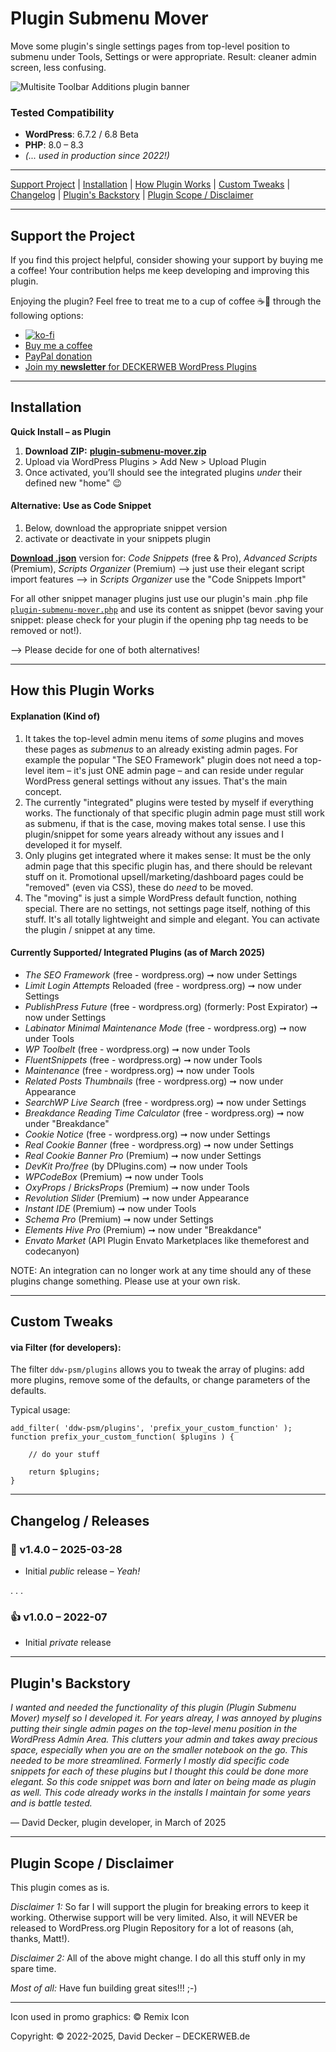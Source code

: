 # Plugin Submenu Mover

Move some plugin's single settings pages from top-level position to submenu under Tools, Settings or were appropriate. Result: cleaner admin screen, less confusing.

![Multisite Toolbar Additions plugin banner](https://repository-images.githubusercontent.com/955324356/7cdf9dc9-d028-4732-a5d2-ae855d2855c3)

### Tested Compatibility
* **WordPress**: 6.7.2 / 6.8 Beta
* **PHP**: 8.0 – 8.3
* _(... used in production since 2022!)_

---

[Support Project](#support-the-project) | [Installation](#installation) | [How Plugin Works](#how-this-plugin-works) | [Custom Tweaks](#custom-tweaks) | [Changelog](#changelog--releases) | [Plugin's Backstory](#plugins-backstory) | [Plugin Scope / Disclaimer](#plugin-scope--disclaimer)

---

## Support the Project

If you find this project helpful, consider showing your support by buying me a coffee! Your contribution helps me keep developing and improving this plugin.

Enjoying the plugin? Feel free to treat me to a cup of coffee ☕🙂 through the following options:

- [![ko-fi](https://ko-fi.com/img/githubbutton_sm.svg)](https://ko-fi.com/W7W81BNTZE)
- [Buy me a coffee](https://buymeacoffee.com/daveshine)
- [PayPal donation](https://paypal.me/deckerweb)
- [Join my **newsletter** for DECKERWEB WordPress Plugins](https://eepurl.com/gbAUUn)

---

## Installation

**Quick Install – as Plugin**
1. **Download ZIP:** [**plugin-submenu-mover.zip**](https://github.com/deckerweb/plugin-submenu-mover/releases/latest/download/plugin-submenu-mover.zip)
2. Upload via WordPress Plugins > Add New > Upload Plugin
3. Once activated, you’ll should see the integrated plugins _under_ their defined new "home" 😉

#### **Alternative: Use as Code Snippet**
1. Below, download the appropriate snippet version
2. activate or deactivate in your snippets plugin

[**Download .json**](https://github.com/deckerweb/plugin-submenu-mover/releases/latest/download/ddw-plugin-submenu-mover.code-snippets.json) version for: _Code Snippets_ (free & Pro), _Advanced Scripts_ (Premium), _Scripts Organizer_ (Premium)
--> just use their elegant script import features
--> in _Scripts Organizer_ use the "Code Snippets Import"

For all other snippet manager plugins just use our plugin's main .php file [`plugin-submenu-mover.php`](https://github.com/deckerweb/plugin-submenu-mover/blob/master/plugin-submenu-mover.php) and use its content as snippet (bevor saving your snippet: please check for your plugin if the opening php tag needs to be removed or not!).

--> Please decide for one of both alternatives!

---

## How this Plugin Works

#### Explanation (Kind of)

1. It takes the top-level admin menu items of _some_ plugins and moves these pages as _submenus_ to an already existing admin pages. For example the popular "The SEO Framework" plugin does not need a top-level item – it's just ONE admin page – and can reside under regular WordPress general settings without any issues. That's the main concept.
2. The currently "integrated" plugins were tested by myself if everything works. The functionaly of that specific plugin admin page must still work as submenu, if that is the case, moving makes total sense. I use this plugin/snippet for some years already without any issues and I developed it for myself.
3. Only plugins get integrated where it makes sense: It must be the only admin page that this specific plugin has, and there should be relevant stuff on it. Promotional upsell/marketing/dashboard pages could be "removed" (even via CSS), these do _need_ to be moved.
4. The "moving" is just a simple WordPress default function, nothing special. There are no settings, not settings page itself, nothing of this stuff. It's all totally lightweight and simple and elegant. You can activate the plugin / snippet at any time.

#### Currently Supported/ Integrated Plugins (as of March 2025)

* _The SEO Framework_ (free - wordpress.org) ➞ now under Settings
* _Limit Login Attempts_ Reloaded (free - wordpress.org) ➞ now under Settings
* _PublishPress Future_ (free - wordpress.org) (formerly: Post Expirator) ➞ now under Settings
* _Labinator Minimal Maintenance Mode_ (free - wordpress.org) ➞ now under Tools
* _WP Toolbelt_ (free - wordpress.org) ➞ now under Tools
* _FluentSnippets_ (free - wordpress.org) ➞ now under Tools
* _Maintenance_ (free - wordpress.org) ➞ now under Tools
* _Related Posts Thumbnails_ (free - wordpress.org) ➞ now under Appearance
* _SearchWP Live Search_ (free - wordpress.org) ➞ now under Settings
* _Breakdance Reading Time Calculator_ (free - wordpress.org) ➞ now under "Breakdance"
* _Cookie Notice_ (free - wordpress.org) ➞ now under Settings
* _Real Cookie Banner_ (free - wordpress.org) ➞ now under Settings
* _Real Cookie Banner Pro_ (Premium) ➞ now under Settings
* _DevKit Pro/free_ (by DPlugins.com) ➞ now under Tools
* _WPCodeBox_ (Premium) ➞ now under Tools
* _OxyProps_ / _BricksProps_ (Premium) ➞ now under Tools
* _Revolution Slider_ (Premium) ➞ now under Appearance
* _Instant IDE_ (Premium) ➞ now under Tools
* _Schema Pro_ (Premium) ➞ now under Settings
* _Elements Hive Pro_ (Premium) ➞ now under "Breakdance"
* _Envato Market_ (API Plugin Envato Marketplaces like themeforest and codecanyon)

NOTE: An integration can no longer work at any time should any of these plugins change something. Please use at your own risk.

---

## Custom Tweaks

#### via Filter (for developers):

The filter `ddw-psm/plugins` allows you to tweak the array of plugins: add more plugins, remove some of the defaults, or change parameters of the defaults.

Typical usage:
```
add_filter( 'ddw-psm/plugins', 'prefix_your_custom_function' );
function prefix_your_custom_function( $plugins ) {

	// do your stuff
	
	return $plugins;
}
```

---

## Changelog / Releases

### 🎉 v1.4.0 – 2025-03-28
* Initial _public_ release – _Yeah!_

. . .

### 👍 v1.0.0 – 2022-07
* Initial _private_ release

---

## Plugin's Backstory

_I wanted and needed the functionality of this plugin (Plugin Submenu Mover) myself so I developed it. For years alreay, I was annoyed by plugins putting their single admin pages on the top-level menu position in the WordPress Admin Area. This clutters your admin and takes away precious space, especially when you are on the smaller notebook on the go. This needed to be more streamlined. Formerly I mostly did specific code snippets for each of these plugins but I thought this could be done more elegant. So this code snippet was born and later on being made as plugin as well. This code already works in the installs I maintain for some years and is battle tested._

–– David Decker, plugin developer, in March of 2025

---

## Plugin Scope / Disclaimer

This plugin comes as is.

_Disclaimer 1:_ So far I will support the plugin for breaking errors to keep it working. Otherwise support will be very limited. Also, it will NEVER be released to WordPress.org Plugin Repository for a lot of reasons (ah, thanks, Matt!).

_Disclaimer 2:_ All of the above might change. I do all this stuff only in my spare time.

_Most of all:_ Have fun building great sites!!! ;-)

---

Icon used in promo graphics: © Remix Icon

Copyright: © 2022-2025, David Decker – DECKERWEB.de